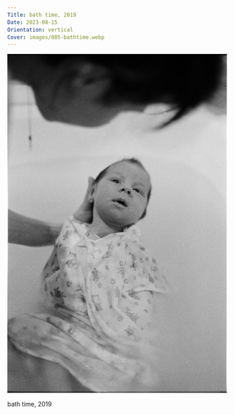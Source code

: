 ```yaml
---
Title: bath time, 2019
Date: 2023-08-15
Orientation: vertical
Cover: images/005-bathtime.webp
---
```


![bath time, 2019](images/005-bathtime@2x.webp)

bath time, 2019
